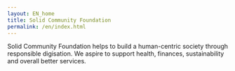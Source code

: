 ```yaml
---
layout: EN_home
title: Solid Community Foundation
permalink: /en/index.html
---
```


Solid Community Foundation helps to build a human-centric society through responsible digisation. 
We aspire to support health, finances, sustainability and overall better services.

